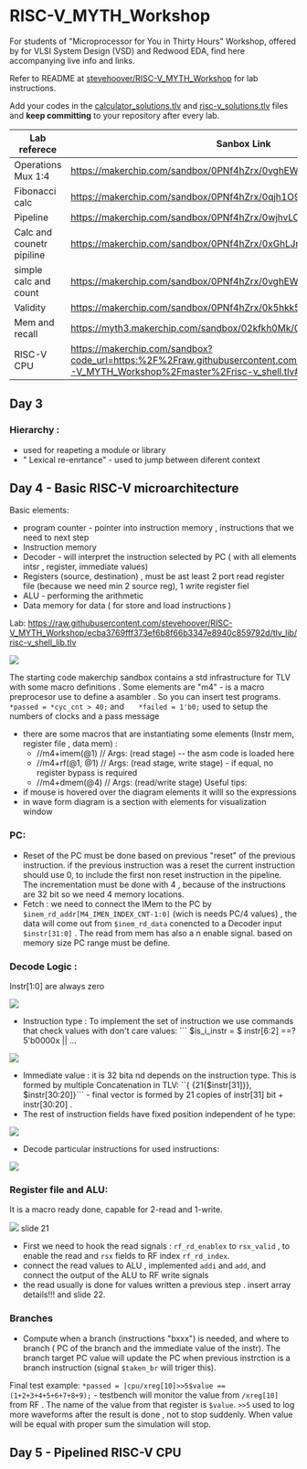 # RISC-V_MYTH_Workshop

For students of "Microprocessor for You in Thirty Hours" Workshop, offered by for VLSI System Design (VSD) and Redwood EDA, find here accompanying live info and links.

Refer to README at [stevehoover/RISC-V_MYTH_Workshop](https://github.com/stevehoover/RISC-V_MYTH_Workshop) for lab instructions.

Add your codes in the [calculator_solutions.tlv](calculator_solutions.tlv) and [risc-v_solutions.tlv](risc-v_solutions.tlv) files and **keep committing** to your repository after every lab.

|Lab referece|Sanbox Link|
|---|---|
Operations Mux 1:4| https://makerchip.com/sandbox/0PNf4hZrx/0vghEW0 | 
Fibonacci calc	| https://makerchip.com/sandbox/0PNf4hZrx/0qjh1O9 | 
Pipeline	| https://makerchip.com/sandbox/0PNf4hZrx/0wjhvLO# | 
Calc and counetr pipiline	| https://makerchip.com/sandbox/0PNf4hZrx/0xGhLJr |
simple calc and count	| https://makerchip.com/sandbox/0PNf4hZrx/0vghEW0# |
Validity	| https://makerchip.com/sandbox/0PNf4hZrx/0k5hkk5 |
Mem and recall	| https://myth3.makerchip.com/sandbox/02kfkh0Mk/0oYhDD6 |
RISC-V CPU | https://makerchip.com/sandbox?code_url=https:%2F%2Fraw.githubusercontent.com%2Fstevehoover%2FRISC-V_MYTH_Workshop%2Fmaster%2Frisc-v_shell.tlv# |

## Day 3
### Hierarchy :
- used for reapeting a module  or library 
- " Lexical re-enrtance" -  used to jump between diferent context  

## Day 4 - Basic RISC-V microarchitecture
Basic elements:
- program counter - pointer into instruction memory , instructions that we need to next step 
- Instruction memory 
- Decoder - will interpret the instruction selected by PC ( with all elements intsr , register, immediate values) 
- Registers (source, destination) , must be ast least 2 port read register file (because we need min 2 source reg), 1 write register fiel
- ALU - performing the arithmetic 
- Data memory for data ( for store and load instructions )

Lab: https://raw.githubusercontent.com/stevehoover/RISC-V_MYTH_Workshop/ecba3769fff373ef6b8f66b3347e8940c859792d/tlv_lib/risc-v_shell_lib.tlv

![](4-1.png)

The starting code makerchip sandbox contains a std infrastructure for TLV with some macro definitions .  Some elements are "m4" - is a macro preprocesor use to define a asambler . So you can insert test programs. 
 ``` *passed = *cyc_cnt > 40; ``` and ```   *failed = 1'b0;``` used to setup the numbers of clocks and a pass message
- there are some macros that are instantiating some elements (Instr mem, register file , data mem) :
  - //m4+imem(@1)    // Args: (read stage)  --  the asm code is loaded here 
  - //m4+rf(@1, @1)  // Args: (read stage, write stage) - if equal, no register bypass is required
  - //m4+dmem(@4)    // Args: (read/write stage)
Useful tips: 
- if mouse is hovered over the diagram elements it willl so the expressions
- in wave form diagram is a section with elements for visualization window 

### PC:
- Reset of the PC must be done based on previous "reset" of the previous instruction. if the previous instruction was a reset the current instruction should use 0, to include the first non reset instruction in the pipeline.
The incrementation must be done with 4 , because of the instructions are 32 bit so we need 4 memory locations.
- Fetch : we need to connect the IMem to the PC by ```$inem_rd_addr[M4_IMEN_INDEX_CNT-1:0]``` (wich is needs PC/4 values) , the data will come out from ```$inem_rd_data``` conencted to a Decoder input ```$instr[31:0]``` . The read from mem has also a n enable signal.
  based on memory size PC range must be define.

### Decode Logic :
Instr[1:0] are always zero  

![](4-2.png)

- Instruction type : To implement the set of instruction we use commands that check values with don't care values: ``` $is_i_instr = $ instr[6:2] ==? 5'b0000x || ...

![](4-3.png)

- Immediate value : it is 32 bita nd depends on the instruction type. This is formed by multiple 
Concatenation in TLV: ``{ {21{$instr[31]}}, $instr[30:20]}``` - final vector is formed by 21 copies of instr[31] bit + instr[30:20] . 
- The rest of instruction fields have fixed position independent of he type:
  
![](4-4.png)

- Decode particular instructions for used instructions:

![](4-5.png)

### Register file and ALU:
It is a macro ready done, capable for 2-read and 1-write.

![](4-6.png) slide 21

- First we need to hook the read signals : ```rf_rd_enablex``` to ```rsx_valid``` , to enable the read and ```rsx``` fields to RF index ```rf_rd_index```. 
- connect the read values to ALU , implemented ```addi``` and ```add```, and connect the output of the ALU to RF write signals
- the read usually is done for values written a previous step . 
insert array details!!! and slide 22.

### Branches
- Compute when a branch (instructions "bxxx") is needed, and where to branch ( PC of the branch and the immediate value of the instr). 
The branch target PC value will update the PC when previous instrction is a branch instruction (signal ```$taken_br``` will triger this).  

Final test example:  ```*passed = |cpu/xreg[10]>>5$value == (1+2+3+4+5+6+7+8+9);``` - testbench will monitor the value from ```/xreg[10]``` from RF . The name of the value from that register is ```$value```. ```>>5``` used to log more waveforms after the result is done , not to stop suddenly. When value will be equal with proper sum the simulation will stop.
  
## Day 5 - Pipelined RISC-V CPU
